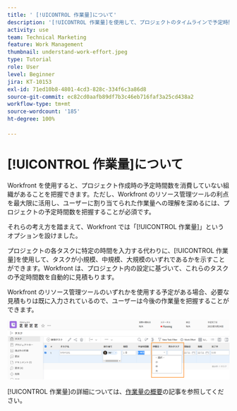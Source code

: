```yaml
---
title: ' [!UICONTROL 作業量]について'
description: '[!UICONTROL 作業量]を使用して、プロジェクトのタイムラインで予定時間数を簡単に見積もる方法を説明します。'
activity: use
team: Technical Marketing
feature: Work Management
thumbnail: understand-work-effort.jpeg
type: Tutorial
role: User
level: Beginner
jira: KT-10153
exl-id: 71ed10b8-4801-4cd3-828c-334f6c3a86d8
source-git-commit: ec82cd0aafb89df7b3c46eb716faf3a25cd438a2
workflow-type: tm+mt
source-wordcount: '185'
ht-degree: 100%

---
```


# [!UICONTROL 作業量]について

Workfront を使用すると、プロジェクト作成時の予定時間数を消費していない組織があることを把握できます。ただし、Workfront のリソース管理ツールの利点を最大限に活用し、ユーザーに割り当てられた作業量への理解を深めるには、プロジェクトの予定時間数を把握することが必須です。

それらの考え方を踏まえて、Workfront では「[!UICONTROL 作業量]」というオプションを設けました。

プロジェクトの各タスクに特定の時間を入力する代わりに、[!UICONTROL 作業量]を使用して、タスクが小規模、中規模、大規模のいずれであるかを示すことができます。Workfront は、プロジェクト内の設定に基づいて、これらのタスクの予定時間数を自動的に見積もります。

Workfront のリソース管理ツールのいずれかを使用する予定がある場合、必要な見積もりは既に入力されているので、ユーザーは今後の作業量を把握することができます。

![「[!UICONTROL 作業量]」列を使用したプロジェクトタスクのリスト](assets/planner-fund-work-effort.png)

[!UICONTROL 作業量]の詳細については、[作業量の概要](https://experienceleague.adobe.com/docs/workfront/using/manage-work/tasks/task-information/work-effort.html?lang=ja)の記事を参照してください。
